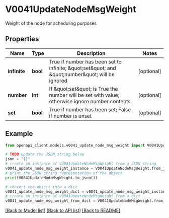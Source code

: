 # V0041UpdateNodeMsgWeight

Weight of the node for scheduling purposes

## Properties

Name | Type | Description | Notes
------------ | ------------- | ------------- | -------------
**infinite** | **bool** | True if number has been set to infinite; \&quot;set\&quot; and \&quot;number\&quot; will be ignored | [optional] 
**number** | **int** | If \&quot;set\&quot; is True the number will be set with value; otherwise ignore number contents | [optional] 
**set** | **bool** | True if number has been set; False if number is unset | [optional] 

## Example

```python
from openapi_client.models.v0041_update_node_msg_weight import V0041UpdateNodeMsgWeight

# TODO update the JSON string below
json = "{}"
# create an instance of V0041UpdateNodeMsgWeight from a JSON string
v0041_update_node_msg_weight_instance = V0041UpdateNodeMsgWeight.from_json(json)
# print the JSON string representation of the object
print(V0041UpdateNodeMsgWeight.to_json())

# convert the object into a dict
v0041_update_node_msg_weight_dict = v0041_update_node_msg_weight_instance.to_dict()
# create an instance of V0041UpdateNodeMsgWeight from a dict
v0041_update_node_msg_weight_from_dict = V0041UpdateNodeMsgWeight.from_dict(v0041_update_node_msg_weight_dict)
```
[[Back to Model list]](../README.md#documentation-for-models) [[Back to API list]](../README.md#documentation-for-api-endpoints) [[Back to README]](../README.md)


